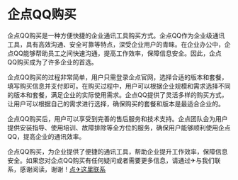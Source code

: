 # 企点QQ购买

企点QQ购买是一种方便快捷的企业通讯工具购买方式。企点QQ作为企业级通讯工具，具有高效沟通、安全可靠等特点，深受企业用户的青睐。在企业办公中，企点QQ能够帮助员工之间快速沟通，提高工作效率，保障信息安全。因此，企点QQ购买成为了许多企业的首选。

企点QQ购买的过程非常简单，用户只需登录企点官网，选择合适的版本和套餐，填写购买信息并支付即可。在购买过程中，用户可以根据企业规模和需求选择不同的版本和套餐，满足企业的实际使用需求。企点QQ提供了灵活多样的购买方式，让用户可以根据自己的需求进行选择，确保购买的套餐和版本是最适合企业的。

企点QQ购买后，用户可以享受到完善的售后服务和技术支持。企点团队会为用户提供安装指导、使用培训、故障排除等全方位的服务，确保用户能够顺利使用企点QQ，提高企业的通讯效率。

企点QQ购买，为企业提供了便捷的通讯工具，帮助企业提升工作效率，保障信息安全。如果您对企点QQ购买有任何疑问或者需要更多信息，请通过✈与我们联系，感谢阅读，谢谢！[点✈这里联系](https://111.k02.cc)